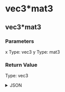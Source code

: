 # vec3*mat3

## vec3*mat3

### Parameters

x
  Type: vec3
y
  Type: mat3

### Return Value

  Type: vec3

<details><summary>JSON</summary>

```
{
  "Type": "vec3*mat3",
  "Name": "vec3*mat3",
  "Category": 1,
  "InputPins": [
    {
      "Connection": null,
      "Id": "x",
      "Type": "vec3"
    },
    {
      "Connection": null,
      "Id": "y",
      "Type": "mat3"
    }
  ],
  "OutputPins": [
    {
      "Id": "",
      "Type": "vec3"
    }
  ]
}
```

</details>

